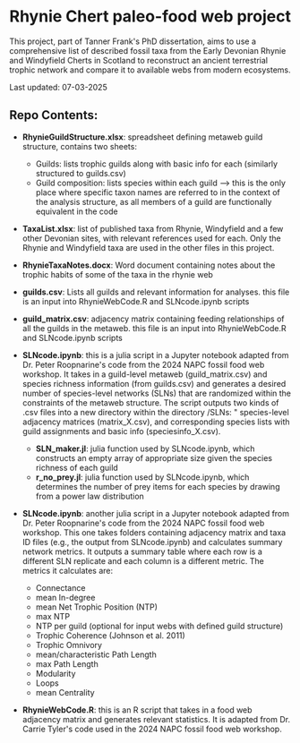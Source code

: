 Rhynie Chert paleo-food web project 
===================================
This project, part of Tanner Frank's PhD dissertation, aims to use a comprehensive list of described fossil taxa from the Early Devonian
Rhynie and Windyfield Cherts in Scotland to reconstruct an ancient terrestrial trophic network and compare it to available webs from
modern ecosystems.

Last updated: 07-03-2025

Repo Contents:
--------------
- **RhynieGuildStructure.xlsx**: spreadsheet defining metaweb guild structure, contains two sheets:
    - Guilds: lists trophic guilds along with basic info for each (similarly structured to guilds.csv)
    - Guild composition: lists species within each guild --> this is the only place where specific taxon names are referred to in the context of the analysis structure, as all members of a guild are functionally equivalent in the code
  
- **TaxaList.xlsx**: list of published taxa from Rhynie, Windyfield and a few other Devonian sites, with relevant references used for each. Only the Rhynie and Windyfield taxa are used in the other files in this project.
  
- **RhynieTaxaNotes.docx**: Word document containing notes about the trophic habits of some of the taxa in the rhynie web

- **guilds.csv**: Lists all guilds and relevant information for analyses. this file is an input into RhynieWebCode.R and SLNcode.ipynb scripts

- **guild_matrix.csv**: adjacency matrix containing feeding relationships of all the guilds in the metaweb. this file is an input into RhynieWebCode.R and SLNcode.ipynb scripts

- **SLNcode.ipynb**: this is a julia script in a Jupyter notebook adapted from Dr. Peter Roopnarine's code from the 2024 NAPC fossil food web workshop. It takes in a guild-level metaweb (guild_matrix.csv) and species richness information (from guilds.csv) and generates a desired number of species-level networks (SLNs) that are randomized within the constraints of the metaweb structure. The script outputs two kinds of .csv files into a new directory within the directory /SLNs: " species-level adjacency matrices (matrix_X.csv), and corresponding species lists with guild assignments and basic info (speciesinfo_X.csv).

    - **SLN_maker.jl**: julia function used by SLNcode.ipynb, which constructs an empty array of appropriate size given the species richness of each guild
    - **r_no_prey.jl**: julia function used by SLNcode.ipynb, which determines the number of prey items for each species by drawing from a power law distribution

- **SLNcode.ipynb**: another julia script in a Jupyter notebook adapted from Dr. Peter Roopnarine's code from the 2024 NAPC fossil food web workshop. This one takes folders containing adjacency matrix and taxa ID files (e.g., the output from SLNcode.ipynb) and calculates summary network metrics. It outputs a summary table where each row is a different SLN replicate and each column is a different metric. The metrics it calculates are:
    - Connectance
    - mean In-degree
    - mean Net Trophic Position (NTP)
    - max NTP
    - NTP per guild (optional for input webs with defined guild structure)
    - Trophic Coherence (Johnson et al. 2011)
    - Trophic Omnivory
    - mean/characteristic Path Length
    - max Path Length 
    - Modularity 
    - Loops
    - mean Centrality



- **RhynieWebCode.R**: this is an R script that takes in a food web adjacency matrix and generates relevant statistics. It is adapted from Dr. Carrie Tyler's code used in the 2024 NAPC fossil food web workshop.
